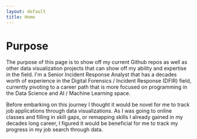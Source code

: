 ```yaml
---
layout: default
title: Home
---
```


# Purpose
The purpose of this page is to show off my current Github repos as well as other data visualization projects that can show off my ability and expertise in the field. I'm a Senior Incident Response Analyst that has a decades worth of experience in the Digital Forensics / Incident Response (DFIR) field, currently pivoting to a career path that is more focused on programming in the Data Science and AI / Machine Learning space.

Before embarking on this journey I thought it would be novel for me to track job applications through data visualizations. As I was going to online classes and filling in skill gaps, or remapping skills I already gained in my decades long career, I figured it would be beneficial for me to track my progress in my job search through data.

<canvas id="myChart" width="400" height="200"></canvas>

<script src="https://cdn.jsdelivr.net/npm/chart.js"></script>
<script>
    document.addEventListener("DOMContentLoaded",function() {
        const data = {{ site.data.email_trends | jsonify }};
        //Log data to ensure it loads correctly
        console.log("Data:",data);
        // Collect all unique dates in sorted order
        const labels = [...new Set(data.map(item => new Date(item.sent_time).toLocaleDateString()))].sort((a,b) => new Date(a) - new Date(b));
        const datasets = [{ label: 'Relation 1', backgroundColor: 'rgba(75, 192, 192, 0.6)', 
            data: labels.map(date => {
                const entry = data.find(
                    item => item.relation_name === "Relation 1" && new Date(item.sent_time).toLocaleDateString() === date
                ); return entry ? parseFloat(entry.value) // Use 0 if no entry exists
            })},
            { label: 'Relation 2', backgroundColor: 'rgba(255, 99, 132, 0.6)', 
            data: labels.map(date => {
                const entry = data.find(
                    item => item.relation_name === "Relation 2" && new Date(item.sent_time).toLocaleDateString() === date
                ); return entry ? parseFloat(entry.value) // Use 0 if no entry exists
            })},
            { label: 'Relation 3', backgroundColor: 'rgba(54, 162, 235, 0.6)', 
            data: labels.map(date => {
                const entry = data.find(
                    item => item.relation_name === "Relation 3" && new Date(item.sent_time).toLocaleDateString() === date
                ); return entry ? parseFloat(entry.value) // Use 0 if no entry exists
            })},
            { label: 'Relation 4', backgroundColor: 'rgba(255, 206, 86, 0.6)', 
            data: labels.map(date => {
                const entry = data.find(
                    item => item.relation_name === "Relation 4" && new Date(item.sent_time).toLocaleDateString() === date
                ); return entry ? parseFloat(entry.value) // Use 0 if no entry exists
            })},
            { label: 'Relation 5', backgroundColor: 'rgba(153, 102, 255, 0.6)', 
            data: labels.map(date => {
                const entry = data.find(
                    item => item.relation_name === "Relation 5" && new Date(item.sent_time).toLocaleDateString() === date
                ); return entry ? parseFloat(entry.value) // Use 0 if no entry exists
            })},
            { label: 'Relation 6', backgroundColor: 'rgba(255, 159, 64, 0.6)', 
            data: labels.map(date => {
                const entry = data.find(
                    item => item.relation_name === "Relation 6" && new Date(item.sent_time).toLocaleDateString() === date
                ); return entry ? parseFloat(entry.value) // Use 0 if no entry exists
            })}
        ];
        new Chart(document.getElementById("myChart"), {
            type: 'bar',
            data: { labels: labels, datasets: datasets },
            options: { 
                        responsive: true, 
                        plugins: { legend: { position: 'top' }, tooltip: { mode: 'index', intersect: false } },
                        scales: { x: { stacked: true }, y: { stacked: true } }         
            }
        });
    });        
</script>
